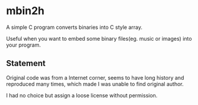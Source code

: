 # mbin2h

A simple C program converts binaries into C style array.

Useful when you want to embed some binary files(eg. music or images) into your program.

## Statement

Original code was from a Internet corner, seems to have long history and reproduced many times, which made I was unable to find original author.

I had no choice but assign a loose license without permission.
